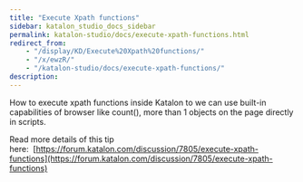 ```yaml
---
title: "Execute Xpath functions" 
sidebar: katalon_studio_docs_sidebar
permalink: katalon-studio/docs/execute-xpath-functions.html 
redirect_from:
    - "/display/KD/Execute%20Xpath%20functions/"
    - "/x/ewzR/"
    - "/katalon-studio/docs/execute-xpath-functions/"
description: 
---
```

How to execute xpath functions inside Katalon to we can use built-in capabilities of browser like count(), more than 1 objects on the page directly in scripts.

Read more details of this tip here:  [https://forum.katalon.com/discussion/7805/execute-xpath-functions](https://forum.katalon.com/discussion/7805/execute-xpath-functions)